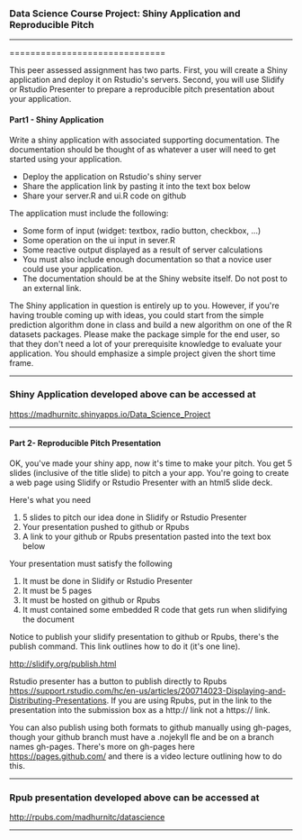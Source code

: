 ### Data Science Course Project: Shiny Application and Reproducible Pitch
__________________________________________
==============================

This peer assessed assignment has two parts. First, you will create a Shiny application and deploy it on Rstudio's servers. Second, you will use Slidify or Rstudio Presenter to prepare a reproducible pitch presentation about your application.


####  Part1 - Shiny Application

Write a shiny application with associated supporting documentation. The documentation should be thought of as whatever a user will need to get started using your application.
* Deploy the application on Rstudio's shiny server
* Share the application link by pasting it into the text box below
* Share your server.R and ui.R code on github  


The application must include the following:

* Some form of input (widget: textbox, radio button, checkbox, ...)
* Some operation on the ui input in sever.R
* Some reactive output displayed as a result of server calculations
* You must also include enough documentation so that a novice user could use your application.
* The documentation should be at the Shiny website itself. Do not post to an external link.  

The Shiny application in question is entirely up to you. However, if you're having trouble coming up with ideas, you could start from the simple prediction algorithm done in class and build a new algorithm on one of the R datasets packages. Please make the package simple for the end user, so that they don't need a lot of your prerequisite knowledge to evaluate your application. You should emphasize a simple project given the short time frame.  

__________
### Shiny Application developed above can be accessed at 


https://madhurnitc.shinyapps.io/Data_Science_Project
__________
#### Part 2- Reproducible Pitch Presentation


OK, you've made your shiny app, now it's time to make your pitch. You get 5 slides (inclusive of the title slide)  to pitch a your app. You're going to create a web page using Slidify or Rstudio Presenter with an html5 slide deck.

Here's what you need

1. 5 slides to pitch our idea done in Slidify or Rstudio Presenter
2. Your presentation pushed to github or Rpubs
3. A link to your github or Rpubs presentation pasted into the text box below

Your presentation must satisfy the following

1. It must be done in Slidify or Rstudio Presenter
2. It must be 5 pages
2. It must be hosted on github or Rpubs
3. It must contained some embedded R code that gets run when slidifying the document

Notice to publish your slidify presentation to github or Rpubs, there's the publish command. This link outlines how to do it (it's one line). 

http://slidify.org/publish.html


Rstudio presenter has a button to publish directly to Rpubs https://support.rstudio.com/hc/en-us/articles/200714023-Displaying-and-Distributing-Presentations. If you are using Rpubs, put in the link to the presentation into the submission box as a http:// link not a https:// link.


You can also publish using both formats to github manually using gh-pages, though your github branch must have a .nojekyll fle and be on a branch names gh-pages. There's more on gh-pages here https://pages.github.com/  and there is a video lecture outlining how to do this.  

__________
### Rpub presentation developed above can be accessed at 


http://rpubs.com/madhurnitc/datascience
__________


